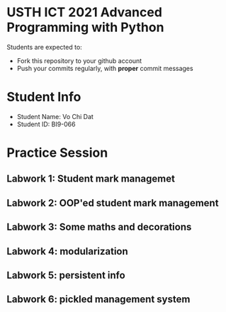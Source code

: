 USTH ICT 2021 Advanced Programming with Python
=====================================================

Students are expected to:
* Fork this repository to your github account
* Push your commits regularly, with **proper** commit messages


Student Info
=========================

* Student Name: Vo Chi Dat
* Student ID: BI9-066


# Practice Session
## Labwork 1: Student mark managemet
## Labwork 2: OOP'ed student mark management
## Labwork 3: Some maths and decorations
## Labwork 4: modularization
## Labwork 5: persistent info
## Labwork 6: pickled management system
 